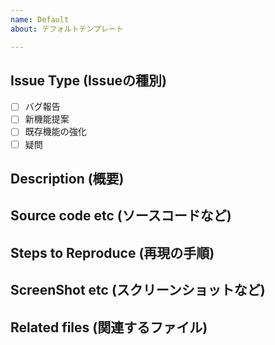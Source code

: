 ```yaml
---
name: Default
about: デフォルトテンプレート

---
```


## Issue Type (Issueの種別)
- [ ] バグ報告
- [ ] 新機能提案
- [ ] 既存機能の強化
- [ ] 疑問

## Description (概要)

## Source code etc (ソースコードなど)

## Steps to Reproduce (再現の手順)

## ScreenShot etc (スクリーンショットなど)

## Related files (関連するファイル)

